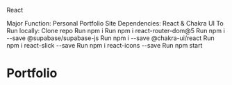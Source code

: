 React

Major Function: Personal Portfolio Site
Dependencies: React & Chakra UI
To Run locally:
Clone repo
Run npm i
Run npm i react-router-dom@5
Run npm i --save @supabase/supabase-js
Run npm i --save @chakra-ui/react
Run npm i react-slick --save
Run npm i react-icons --save
Run npm start
# Portfolio
